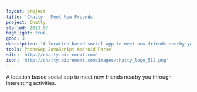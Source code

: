 ```yaml
---
layout: project
title: 'Chatty - Meet New Friends'
project: Chatty
started: 2013.07
highlight: true
good: 3
description: 'A location based social app to meet new friends nearby you through interesting activities.'
tools: PhoneGap JavaScript Android Parse
site: 'http://chatty.bicrement.com'
icon: 'http://chatty.bicrement.com/images/chatty_logo_512.png'
---
```


A location based social app to meet new friends nearby you through interesting activities.
